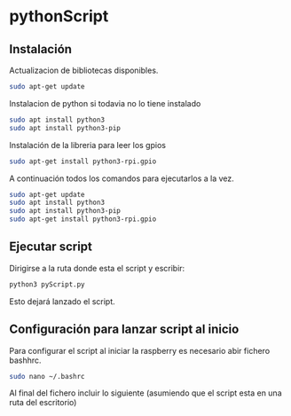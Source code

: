 # pythonScript

## Instalación

Actualizacion de bibliotecas disponibles.
```bash
sudo apt-get update
```
Instalacion de python si todavia no lo tiene instalado 

```bash
sudo apt install python3
sudo apt install python3-pip
```


Instalación de la libreria para leer los gpios
```bash
sudo apt-get install python3-rpi.gpio
```

A continuación todos los comandos para ejecutarlos a la vez.

```bash
sudo apt-get update
sudo apt install python3
sudo apt install python3-pip
sudo apt-get install python3-rpi.gpio
```

## Ejecutar script

Dirigirse a la ruta donde esta el script y escribir:

```bash
python3 pyScript.py
```

Esto dejará lanzado el script.

## Configuración para lanzar script al inicio

Para configurar el script al iniciar la raspberry es necesario abir fichero bashhrc.

```bash
sudo nano ~/.bashrc
```
Al final del fichero incluir lo siguiente (asumiendo que el script esta en una ruta del escritorio)

```bash

```




